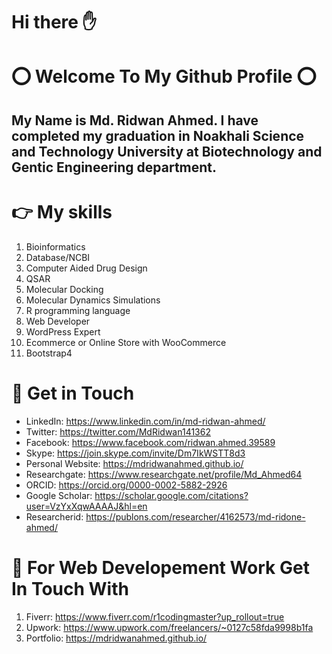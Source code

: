 # Hi there ✋


# ⭕ Welcome To My Github Profile ⭕ 
My Name is Md. Ridwan Ahmed. I have completed my graduation in Noakhali Science and Technology University at Biotechnology and Gentic Engineering department. 
-----------

# 👉 My skills
1. Bioinformatics 
2. Database/NCBI
3. Computer Aided Drug Design
4. QSAR
5. Molecular Docking
6. Molecular Dynamics Simulations
7. R programming language
8. Web Developer
9. WordPress Expert
10. Ecommerce or Online Store with WooCommerce 
11. Bootstrap4

# 💢 Get in Touch
* LinkedIn: https://www.linkedin.com/in/md-ridwan-ahmed/
* Twitter: https://twitter.com/MdRidwan141362
* Facebook: https://www.facebook.com/ridwan.ahmed.39589
* Skype: https://join.skype.com/invite/Dm7IkWSTT8d3
* Personal Website: https://mdridwanahmed.github.io/
* Researchgate: https://www.researchgate.net/profile/Md_Ahmed64
* ORCID: https://orcid.org/0000-0002-5882-2926
* Google Scholar: https://scholar.google.com/citations?user=VzYxXqwAAAAJ&hl=en
* Researcherid: https://publons.com/researcher/4162573/md-ridone-ahmed/
# 💢 For Web Developement Work Get In Touch With
1. Fiverr: https://www.fiverr.com/r1codingmaster?up_rollout=true
2. Upwork: https://www.upwork.com/freelancers/~0127c58fda9998b1fa
3. Portfolio: https://mdridwanahmed.github.io/
